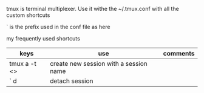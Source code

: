 
tmux is terminal multiplexer. Use it withe the ~/.tmux.conf with all the custom shortcuts

` is the prefix used in the conf file as here



my frequently used shortcuts

| keys| use |comments|
|---|----|----|
|tmux a -t <<sessionName>>| create new session with a session name ||
|` d | detach session | |
